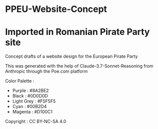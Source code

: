# PPEU-Website-Concept
# Imported in Romanian Pirate Party site
Concept drafts of a website design for the European Pirate Party

This was generated with the help of Claude-3.7-Sonnet-Reasoning from Anthropic through the Poe.com platform

Color Palette :
- Purple : #8A2BE2
- Black : #0D0D0D
- Light Grey : #F5F5F5
- Cyan : #00B2D4
- Magenta : #D100C1

Copyright : CC BY-NC-SA 4.0
